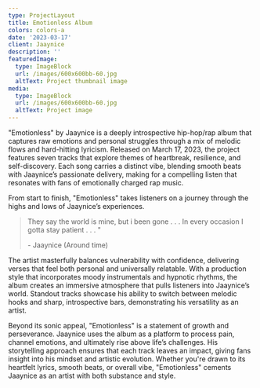 ```yaml
---
type: ProjectLayout
title: Emotionless Album
colors: colors-a
date: '2023-03-17'
client: Jaaynice
description: ''
featuredImage:
  type: ImageBlock
  url: /images/600x600bb-60.jpg
  altText: Project thumbnail image
media:
  type: ImageBlock
  url: /images/600x600bb-60.jpg
  altText: Project image
---
```

"Emotionless" by Jaaynice is a deeply introspective hip-hop/rap album that captures raw emotions and personal struggles through a mix of melodic flows and hard-hitting lyricism. Released on March 17, 2023, the project features seven tracks that explore themes of heartbreak, resilience, and self-discovery. Each song carries a distinct vibe, blending smooth beats with Jaaynice’s passionate delivery, making for a compelling listen that resonates with fans of emotionally charged rap music.

From start to finish, "Emotionless" takes listeners on a journey through the highs and lows of Jaaynice’s experiences.

> They say the world is mine, but i been gone . . . In every occasion I gotta stay patient . . . " 
>
> \- Jaaynice (Around time)

The artist masterfully balances vulnerability with confidence, delivering verses that feel both personal and universally relatable. With a production style that incorporates moody instrumentals and hypnotic rhythms, the album creates an immersive atmosphere that pulls listeners into Jaaynice’s world. Standout tracks showcase his ability to switch between melodic hooks and sharp, introspective bars, demonstrating his versatility as an artist.

Beyond its sonic appeal, "Emotionless" is a statement of growth and perseverance. Jaaynice uses the album as a platform to process pain, channel emotions, and ultimately rise above life’s challenges. His storytelling approach ensures that each track leaves an impact, giving fans insight into his mindset and artistic evolution. Whether you're drawn to its heartfelt lyrics, smooth beats, or overall vibe, "Emotionless" cements Jaaynice as an artist with both substance and style.

